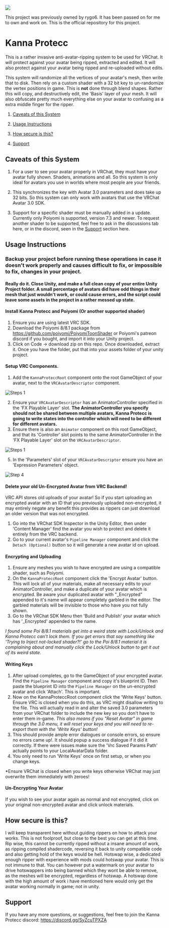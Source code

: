 ![](Textures/Titlebar.png)

This project was previously owned by rygo6. It has been passed on for me to own and work on.
This is the official repository for this project.

# Kanna Protecc

This is a rather invasive anti-avatar-ripping system to be used for VRChat. It will protect against your avatar being ripped, extracted and edited. It will also protect against your avatar being ripped and re-uploaded without edits.

This system will randomize all the vertices of your avatar's mesh, then write that to disk. Then rely on a custom shader with a 32 bit key to un-randomize the vertex positions in game. This is <b>not</b> done through blend shapes. Rather this will copy, and destructively edit, the 'Basis' layer of your mesh. It will also obfuscate pretty much everything else on your avatar to confusing as a extra middle finger for the ripper.

1. [Caveats of this System](#caveats-of-this-system)

2. [Usage Instructions](#usage-instructions)

3. [How secure is this?](#how-secure-is-this)

4. [Support](#support)

## Caveats of this System

1. For a user to see your avatar properly in VRChat, they must have your avatar fully shown. Shaders, animations and all. So this system is only ideal for avatars you use in worlds where most people are your friends.

2. This synchronizes the key with Avatar 3.0 parameters and does take up 32 bits. So this system can only work with avatars that use the VRChat Avatar 3.0 SDK.

3. Support for a specific shader must be manually added in a update. Currently only Poiyomi is supported, version 7.3 and newer. To request another shader to be supported, feel free to ask in the discussions tab here, or in the discord, seen in the [Support](#support) section here.

## Usage Instructions

### Backup your project before running these operations in case it doesn't work properly and causes difficult to fix, or impossible to fix, changes in your project.

#### Really do it. Close Unity, and make a full clean copy of your entire Unity Project folder. A small percentage of avatars did have odd things in their mesh that just wouldn't work, or could cause errors, and the script could leave some assets in the project in a rather messed up state.

#### Install Kanna Protecc and Poiyomi (Or another supported shader)

1. Ensure you are using latest VRC SDK.
2. Download the Poiyomi 8/8.1 package from https://github.com/poiyomi/PoiyomiToonShader or Poiyomi's patreon discord if you bought, and import it into your Unity project.
3. Click on Code -> download zip on this repo. Once downloaded, extract it. Once you have the folder, put that into your assets folder of your unity project.

#### Setup VRC Components.

1. Add the `KannaProteccRoot` component onto the root GameObject of your avatar, next to the `VRCAvatarDescriptor` component.

![Steps 1](Textures/DocSteps1.png)

2. Ensure your `VRCAvatarDescriptor` has an AnimatorController specified in the 'FX Playable Layer' slot. <b>The AnimatorController you specify should not be shared between multiple avatars, Kanna Protecc is going to write states into the controller which will need to be different for different avatars.</b>
3. Ensure there is also an `Animator` component on this root GameObject, and that its 'Controller' slot points to the same AnimatorController in the 'FX Playable Layer' slot on the `VRCAvatarDescriptor`.

![Steps 1](Textures/DocSteps2to3.png)

5. In the 'Parameters' slot of your `VRCAvatarDescriptor` ensure you have an 'Expression Parameters' object.

![Step 4](Textures/DocSteps4.png)

#### Delete your old Un-Encrypted Avatar from VRC Backend!

VRC API stores old uploads of your avatar! So if you start uploading an encrypted avatar with an ID that you previously uploaded non-encrypted, it may entirely negate any benefit this provides as rippers can just download an older version that was not encrypted.

1. Go into the VRChat SDK Inspector in the Unity Editor, then under 'Content Manager' find the avatar you wish to protect and delete it entirely from the VRC backend.
2. Go to your current avatar's `Pipeline Manager` component and click the `Detach (Optional)` button so it will generate a new avatar id on upload.

#### Encrypting and Uploading

1. Ensure any meshes you wish to have encrypted are using a compatible shader, such as Poiyomi.
2. On the `KannaProteccRoot` component click the 'Encrypt Avatar' button. This will lock all of your materials, make all necessary edits to your AnimatorController, and make a duplicate of your avatar which is encrypted. Be aware your duplicated avatar with "_Encrypted" appended to it's name will appear completely garbled in the editor. The garbled materials will be invisible to those who have you not fully shown.
3. Go to the VRChat SDK Menu then 'Build and Publish' your avatar which has '_Encrypted' appended to the name.

*I found some Poi 8/8.1 materials get into a weird state with Lock/Unlock and Kanna Protecc can't lock them. If you get errors that say something like 'Trying to Inject not-locked shader?!' go to the Poi 8/8.1 material it is complaining about and manually click the Lock/Unlock button to get it out of its weird state.*

#### Writing Keys

1. After upload completes, go to the GameObject of your encrypted avatar. Find the `Pipeline Manager` component and copy it's blueprint ID. Then paste the blueprint ID into the `Pipeline Manager` on the un-encrypted avatar and click 'Attach'. This is important.
2. Now on the KannaProteccRoot component click the 'Write Keys' button. Ensure VRC is closed when you do this, as VRC might disallow writing to the file. This will actually read in and alter the saved 3.0 parameters from your VRChat folder to include the new key so you don't have to enter them in-game. <i>This also means if you "Reset Avatar" in game through the 3.0 menu, it will reset your keys and you will need to re-export them with the 'Write Keys' button!</i>
3. This should provide ample error dialogues or console errors, so ensure no errors came up!. It should popup a success dialogue if it did it correctly. If there were issues make sure the 'Vrc Saved Params Path' actually points to your LocalAvatarData folder.
4. You only need to run 'Write Keys' once on first setup, or when you change keys.

*Ensure VRChat is closed when you write keys otherwise VRChat may just overwrite them immediately with zeroes!

#### Un-Encrypting Your Avatar

If you wish to see your avatar again as normal and not encrypted, click on your original non-encrypted avatar and click unlock materials.

## How secure is this?

I will keep transparent here without guiding rippers on how to attack your works. This is not foolproof, but close to the best you can get at this time. Rip wise, this cannot be currently ripped without a insane amount of work, as ripping compiled shadercode, reversing it back to unity compatible code and also getting hold of the keys would be hell. Hotswap wise, a dedicated enough ripper with experience with mods could hotswap your avatar. This is not immune to that. You can however put a watermark on your avatar to drive hotswappers into being banned which they wont be able to remove, as the meshes will be encrypted, regardless of hotswap. A hotswap done with the high amount of work i have mentioned here would only get the avatar working normally in game; not in unity.

## Support

If you have any more questions, or suggestions, feel free to join the Kanna Protecc discord:
https://discord.gg/SyZcuTPXZA
